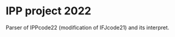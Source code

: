 IPP project 2022
================
Parser of IPPcode22 (modification of IFJcode21) and its interpret.
